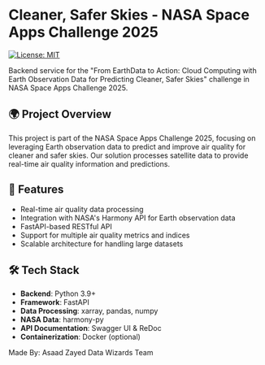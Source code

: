 # Cleaner, Safer Skies - NASA Space Apps Challenge 2025

[![License: MIT](https://img.shields.io/badge/License-MIT-yellow.svg)](https://opensource.org/licenses/MIT)

Backend service for the "From EarthData to Action: Cloud Computing with Earth Observation Data for Predicting Cleaner, Safer Skies" challenge in NASA Space Apps Challenge 2025.

## 🌍 Project Overview

This project is part of the NASA Space Apps Challenge 2025, focusing on leveraging Earth observation data to predict and improve air quality for cleaner and safer skies. Our solution processes satellite data to provide real-time air quality information and predictions.

## 🚀 Features

- Real-time air quality data processing
- Integration with NASA's Harmony API for Earth observation data
- FastAPI-based RESTful API
- Support for multiple air quality metrics and indices
- Scalable architecture for handling large datasets

## 🛠️ Tech Stack

- **Backend**: Python 3.9+
- **Framework**: FastAPI
- **Data Processing**: xarray, pandas, numpy
- **NASA Data**: harmony-py
- **API Documentation**: Swagger UI & ReDoc
- **Containerization**: Docker (optional)

Made By: Asaad Zayed Data Wizards Team